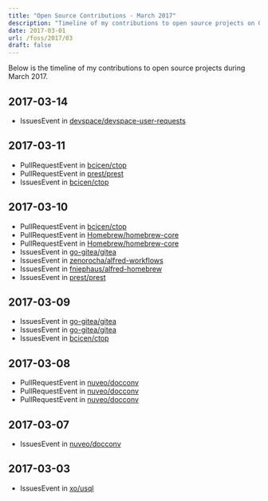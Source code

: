 ```yaml
---
title: "Open Source Contributions - March 2017"
description: "Timeline of my contributions to open source projects on GitHub during March 2017."
date: 2017-03-01
url: /foss/2017/03
draft: false
---
```


Below is the timeline of my contributions to open source projects during March 2017.

## 2017-03-14

- IssuesEvent in [devspace/devspace-user-requests](https://github.com/devspace/devspace-user-requests)

## 2017-03-11

- PullRequestEvent in [bcicen/ctop](https://github.com/bcicen/ctop)
- PullRequestEvent in [prest/prest](https://github.com/prest/prest)
- IssuesEvent in [bcicen/ctop](https://github.com/bcicen/ctop)

## 2017-03-10

- PullRequestEvent in [bcicen/ctop](https://github.com/bcicen/ctop)
- PullRequestEvent in [Homebrew/homebrew-core](https://github.com/Homebrew/homebrew-core)
- PullRequestEvent in [Homebrew/homebrew-core](https://github.com/Homebrew/homebrew-core)
- IssuesEvent in [go-gitea/gitea](https://github.com/go-gitea/gitea)
- IssuesEvent in [zenorocha/alfred-workflows](https://github.com/zenorocha/alfred-workflows)
- IssuesEvent in [fniephaus/alfred-homebrew](https://github.com/fniephaus/alfred-homebrew)
- IssuesEvent in [prest/prest](https://github.com/prest/prest)

## 2017-03-09

- IssuesEvent in [go-gitea/gitea](https://github.com/go-gitea/gitea)
- IssuesEvent in [go-gitea/gitea](https://github.com/go-gitea/gitea)
- IssuesEvent in [bcicen/ctop](https://github.com/bcicen/ctop)

## 2017-03-08

- PullRequestEvent in [nuveo/docconv](https://github.com/nuveo/docconv)
- PullRequestEvent in [nuveo/docconv](https://github.com/nuveo/docconv)
- PullRequestEvent in [nuveo/docconv](https://github.com/nuveo/docconv)

## 2017-03-07

- IssuesEvent in [nuveo/docconv](https://github.com/nuveo/docconv)

## 2017-03-03

- IssuesEvent in [xo/usql](https://github.com/xo/usql)

